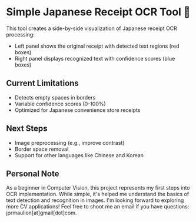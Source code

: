 # Simple Japanese Receipt OCR Tool 🧾
This tool creates a side-by-side visualization of Japanese receipt OCR processing:
- Left panel shows the original receipt with detected text regions (red boxes)
- Right panel displays recognized text with confidence scores (blue boxes)

## Current Limitations
- Detects empty spaces in borders
- Variable confidence scores (0-100%)
- Optimized for Japanese convenience store receipts

## Next Steps
- Image preprocessing (e.g., improve contrast)
- Border space removal
- Support for other languages like Chinese and Korean

## Personal Note
As a beginner in Computer Vision, this project represents my first steps into OCR implementation. While simple, it's helped me understand the basics of text detection and recognition in images. I'm looking forward to exploring more CV applications! Feel free to shoot me an email if you have questions: jprmaulion[at]gmail[dot]com.
